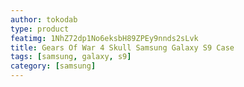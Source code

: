 ```yaml
---
author: tokodab
type: product
featimg: 1NhZ72dp1No6eksbH89ZPEy9nnds2sLvk
title: Gears Of War 4 Skull Samsung Galaxy S9 Case
tags: [samsung, galaxy, s9]
category: [samsung]
---
```

